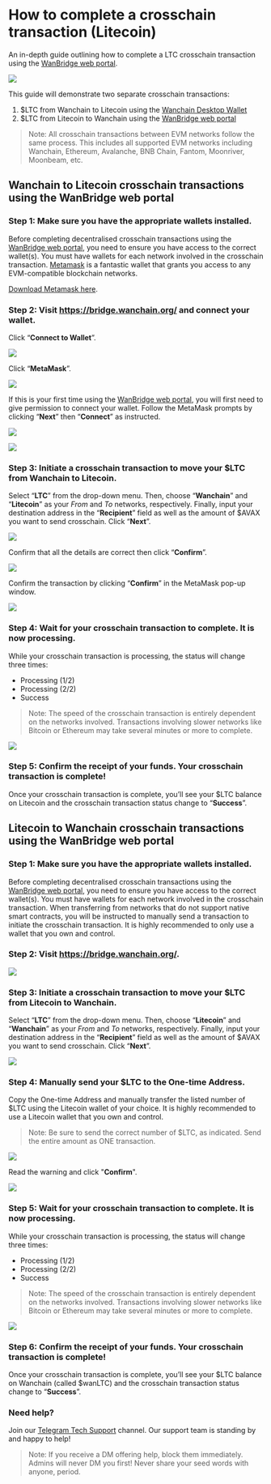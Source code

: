 # How to complete a crosschain transaction (Litecoin)

An in-depth guide outlining how to complete a LTC crosschain transaction using the [WanBridge web portal](https://bridge.wanchain.org/#/).

![](https://miro.medium.com/max/1400/1*soOu1gD-82Vw_obpj5z9Yg.jpeg)

This guide will demonstrate two separate crosschain transactions:

1. $LTC from Wanchain to Litecoin using the [Wanchain Desktop Wallet](https://www.wanchain.org/wanwallet)
2. $LTC from Litecoin to Wanchain using the [WanBridge web portal](https://bridge.wanchain.org/#/)

> Note: All crosschain transactions between EVM networks follow the same process. This includes all supported EVM networks including Wanchain, Ethereum, Avalanche, BNB Chain, Fantom, Moonriver, Moonbeam, etc.

## Wanchain to Litecoin crosschain transactions using the WanBridge web portal

### Step 1: Make sure you have the appropriate wallets installed.

Before completing decentralised crosschain transactions using the [WanBridge web portal](https://bridge.wanchain.org/#/), you need to ensure you have access to the correct wallet(s). You must have wallets for each network involved in the crosschain transaction. [Metamask](https://metamask.io/) is a fantastic wallet that grants you access to any EVM-compatible blockchain networks.

[Download Metamask here](https://metamask.io/).

### Step 2: Visit https://bridge.wanchain.org/ and connect your wallet.

Click “**Connect to Wallet**”.

![](https://miro.medium.com/max/1260/1*sDqditmqM8k0GuABR9VXfg.png)

Click “**MetaMask**”.

![](https://miro.medium.com/max/1260/1*UtkCz96BRlQY9So01fOG3g.png)

If this is your first time using the [WanBridge web portal](https://bridge.wanchain.org/#/), you will first need to give permission to connect your wallet. Follow the MetaMask prompts by clicking “**Next**” then “**Connect**” as instructed.

![](https://miro.medium.com/max/1260/1*EOT2yCaKlEuscOnSM7qQ5g.png)

![](https://miro.medium.com/max/1260/1*ju-IHbWsDaX_3ptQFbuUvg.png)

### Step 3: Initiate a crosschain transaction to move your $LTC from Wanchain to Litecoin.

Select “**LTC**” from the drop-down menu. Then, choose “**Wanchain**” and “**Litecoin**” as your _From_ and _To_ networks, respectively. Finally, input your destination address in the “**Recipient**” field as well as the amount of $AVAX you want to send crosschain. Click “**Next**”.

![](https://miro.medium.com/max/1260/1*B7WTRJ2Kd_1kYAZGgVTsPg.png)

Confirm that all the details are correct then click “**Confirm**”.

![](https://miro.medium.com/max/1400/1*xeI8mMS4W2mYDfCJrPvO3A.png)

Confirm the transaction by clicking “**Confirm**” in the MetaMask pop-up window.

![](https://miro.medium.com/max/1260/1*67DejvtF_3JwO0EdwVFoCA.png)

### Step 4: Wait for your crosschain transaction to complete. It is now processing.

While your crosschain transaction is processing, the status will change three times:

* Processing (1/2)
* Processing (2/2)
* Success

> Note: The speed of the crosschain transaction is entirely dependent on the networks involved. Transactions involving slower networks like Bitcoin or Ethereum may take several minutes or more to complete.

![](https://miro.medium.com/max/1400/1*sdqSwcHShicu3VBhPRaZ4A.png)

### Step 5: Confirm the receipt of your funds. Your crosschain transaction is complete!

Once your crosschain transaction is complete, you’ll see your $LTC balance on Litecoin and the crosschain transaction status change to “**Success**”.

## Litecoin to Wanchain crosschain transactions using the WanBridge web portal

### Step 1: Make sure you have the appropriate wallets installed.

Before completing decentralised crosschain transactions using the [WanBridge web portal](https://bridge.wanchain.org/#/), you need to ensure you have access to the correct wallet(s). You must have wallets for each network involved in the crosschain transaction. When transferring from networks that do not support native smart contracts, you will be instructed to manually send a transaction to initiate the crosschain transaction. It is highly recommended to only use a wallet that you own and control.

### Step 2: Visit https://bridge.wanchain.org/.

![](https://miro.medium.com/max/1400/1*FwK6x7Dndr5pse8hXz_0Ww.png)

### Step 3: Initiate a crosschain transaction to move your $LTC from Litecoin to Wanchain.

Select “**LTC**” from the drop-down menu. Then, choose “**Litecoin**” and “**Wanchain**” as your _From_ and _To_ networks, respectively. Finally, input your destination address in the “**Recipient**” field as well as the amount of $AVAX you want to send crosschain. Click “**Next**”.

![](https://miro.medium.com/max/1400/1*0QU8WYA1_D6yVN18m-08ew.png)

### Step 4: Manually send your $LTC to the One-time Address.

Copy the One-time Address and manually transfer the listed number of $LTC using the Litecoin wallet of your choice. It is highly recommended to use a Litecoin wallet that you own and control.

> Note: Be sure to send the correct number of $LTC, as indicated. Send the entire amount as ONE transaction.

![](https://miro.medium.com/max/1400/1*g7_OeuVR8tqlcxYrb30b3Q.png)

Read the warning and click "**Confirm**".

![](https://miro.medium.com/max/1400/1*JicysEqn__qc9DsLefpZ0w.png)

### Step 5: Wait for your crosschain transaction to complete. It is now processing.

While your crosschain transaction is processing, the status will change three times:

* Processing (1/2)
* Processing (2/2)
* Success

> Note: The speed of the crosschain transaction is entirely dependent on the networks involved. Transactions involving slower networks like Bitcoin or Ethereum may take several minutes or more to complete.

![](https://miro.medium.com/max/1400/1*S2tS66MfUVoyY-FGSJLbAA.png)

### Step 6: Confirm the receipt of your funds. Your crosschain transaction is complete!

Once your crosschain transaction is complete, you’ll see your $LTC balance on Wanchain (called $wanLTC) and the crosschain transaction status change to “**Success**”.

### Need help?

Join our [Telegram Tech Support](https://t.me/WanchainSupport) channel. Our support team is standing by and happy to help!

> Note: If you receive a DM offering help, block them immediately. Admins will never DM you first! Never share your seed words with anyone, period.
